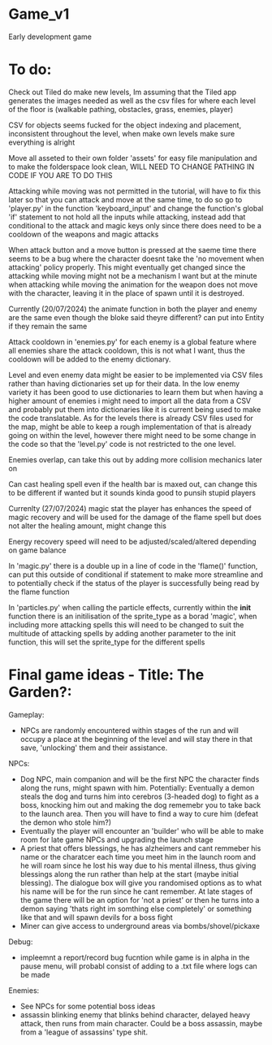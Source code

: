 # Game_v1
Early development game

# To do:
Check out Tiled do make new levels, Im assuming that the Tiled app generates the images needed as well as the csv files for where each level of the floor is (walkable pathing, obstacles, grass, enemies, player)

CSV for objects seems fucked for the object indexing and placement, inconsistent throughout the level, when make own levels make sure everything is alright

Move all asseted to their own folder 'assets' for easy file manipulation and to make the folderspace look clean, WILL NEED TO CHANGE PATHING IN CODE IF YOU ARE TO DO THIS

Attacking while moving was not permitted in the tutorial, will have to fix this later so that you can attack and move at the same time, to do so go to 'player.py' in the function 'keyboard_input' and change the function's global 'if' statement to not hold all the inputs while attacking, instead add that conditional to the attack and magic keys only since there does need to be a cooldown of the weapons and magic attacks

When attack button and a move button is pressed at the saeme time there seems to be a bug where the character doesnt take the 'no movement when attacking' policy properly. This might eventually get changed since the attacking while moving might not be a mechanism I want but at the minute when attacking while moving the animation for the weapon does not move with the character, leaving it in the place of spawn until it is destroyed.

Currently (20/07/2024) the animate function in both the player and enemy are the same even though the bloke said theyre different? can put into Entity if they remain the same 

Attack cooldown in 'enemies.py' for each enemy is a global feature where all enemies share the attack cooldown, this is not what I want, thus the cooldown will be added to the enemy dictionary.

Level and even enemy data might be easier to be implemented via CSV files rather than having dictionaries set up for their data. In the low enemy variety it has been good to use dictionaries to learn them but when having a higher amount of enemies i might need to import all the data from a CSV and probably put them into dictionaries like it is current being used to make the code translatable. As for the levels there is already CSV files used for the map, might be able to keep a rough implementation of that is already going on within the level, however there might need to be some change in the code so that the 'level.py' code is not restricted to the one level.

Enemies overlap, can take this out by adding more collision mechanics later on

Can cast healing spell even if the health bar is maxed out, can change this to be different if wanted but it sounds kinda good to punsih stupid players

Currenlty (27/07/2024) magic stat the player has enhances the speed of magic recovery and will be used for the damage of the flame spell but does not alter the healing amount, might change this 

Energy recovery speed will need to be adjusted/scaled/altered depending on game balance 

In 'magic.py' there is a double up in a line of code in the 'flame()' function, can put this outside of conditional if statement to make more streamline and to potentially check if the status of the player is successfully being read by the flame function

In 'particles.py' when calling the particle effects, currently within the __init__ function there is an initilisation of the sprite_type as a borad 'magic', when including more attacking spells this will need to be changed to suit the multitude of attacking spells by adding another parameter to the init function, this will set the sprite_type for the different spells 

# Final game ideas - Title: The Garden?:
Gameplay:
- NPCs are randomly encountered within stages  of the run and will occupy a place at the beginning of the level and will stay there in that save, 'unlocking' them and their assistance. 

NPCs:
- Dog NPC, main companion and will be the first NPC the character finds along the runs, might spawn with him. Potentially: Eventually a demon steals the dog and turns him into cerebros (3-headed dog) to fight as a boss, knocking him out and making the dog rememebr you to take back to the launch area. Then you will have to find a way to cure him (defeat the demon who stole him?)
- Eventually the player will encounter an 'builder' who will be able to make room for late game NPCs and upgrading the launch stage
- A priest that offers blessings, he has alzheimers and cant remmeber his name or the charatcer each time you meet him in the launch room and he will roam since he lost his way due to his mental illness, thus giving blessings along the run rather than help at the start (maybe initial blessing). The dialogue box will give you randomised options as to what his name will be for the run since he cant remember. At late stages of the game there will be an option for 'not a priest' or then he turns into a demon saying 'thats right im somthing else completely' or something like that and will spawn devils for a boss fight
- Miner can give access to underground areas via bombs/shovel/pickaxe

Debug:
- impleemnt a report/record bug fucntion while game is in alpha in the pause menu, will probabl consist of adding to a .txt file where logs can be made

Enemies:
- See NPCs for some potential boss ideas
- assassin blinking enemy that blinks behind character, delayed heavy attack, then runs from main character. Could be a boss assassin, maybe from a 'league of assassins' type shit.